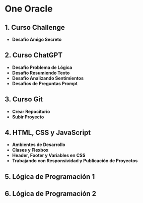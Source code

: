 # One Oracle 

## 1. Curso Challenge 
   - **Desafío Amigo Secreto**

## 2. Curso ChatGPT
   - **Desafío Problema de Lógica**
   - **Desafío Resumiendo Texto**
   - **Desafío Analizando Sentimientos** 
   - **Desafíos de Preguntas Prompt**

## 3. Curso Git 
   - **Crear Repocitorio**
   - **Subir Proyecto**

## 4. HTML, CSS y JavaScript
   - **Ambientes de Desarrollo** 
   - **Clases y Flexbox**
   - **Header, Footer y Variables en CSS**
   - **Trabajando con Responsividad y Publicación de Proyectos**

## 5. Lógica de Programación 1

## 6. Lógica de Programación 2


 





